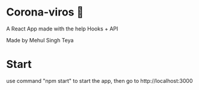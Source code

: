 # Corona-viros 🦠
A React App made with the help Hooks + API

Made by Mehul Singh Teya

# Start
use command "npm start" to start the app, then go to http://localhost:3000